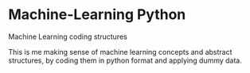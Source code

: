 # Machine-Learning Python
Machine Learning coding structures

This is me making sense of machine learning concepts and abstract structures, by coding them in python format and applying dummy data.
